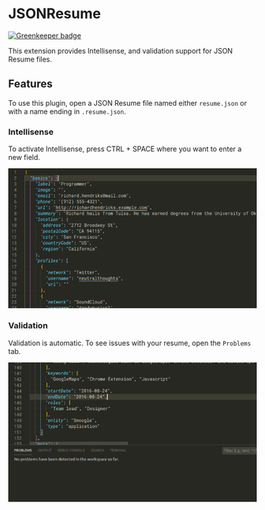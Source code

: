 # JSONResume

[![Greenkeeper badge](https://badges.greenkeeper.io/jsonresume/vscode-jsonresume.svg)](https://greenkeeper.io/)

This extension provides Intellisense, and validation support for JSON Resume files.

## Features

To use this plugin, open a JSON Resume file named either `resume.json` or with a name ending in `.resume.json`.

### Intellisense

To activate Intellisense, press CTRL + SPACE where you want to enter a new field.

![Intellisense Preview](assets/vscode-jsonresume-intellisense-preview.gif)


### Validation

Validation is automatic. To see issues with your resume, open the `Problems` tab.

![Validation Preview](assets/vscode-jsonresume-validation-preview.gif)
